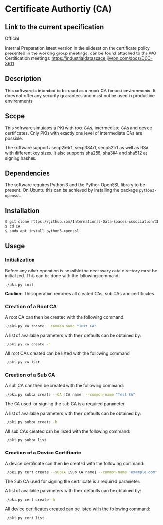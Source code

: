 # Certificate Authortiy (CA)

## Link to the current specification
Official

Internal Preparation
latest version in the slideset on the certificate policy presented in the working group meetings, can be found attached to the WG Certification meetings: https://industrialdataspace.jiveon.com/docs/DOC-3611

## Description

This software is intended to be used as a mock CA for test environments. It does not offer any security guarantees and must not be used in productive environments.

## Scope

This software simulates a PKI with root CAs, intermediate CAs and device certificates. Only PKIs with exactly one level of intermediate CAs are possible.

The software supports secp256r1, secp384r1, secp521r1 as well as RSA with different key sizes. It also supports sha256, sha384 and sha512 as signing hashes.

## Dependencies

The software requires Python 3 and the Python OpenSSL library to be present. On Ubuntu this can be achieved by installing the package `python3-openssl`.

## Installation

```bash
$ git clone https://github.com/International-Data-Spaces-Association/IDS-testbed.git
$ cd CA
$ sudo apt install python3-openssl
```

## Usage

### Initialization

Before any other operation is possible the necessary data directory must be initialized. This can be done with the following command:
```bash
./pki.py init
```
**Caution:** This operation removes all created CAs, sub CAs and certificates.

### Creation of a Root CA

A root CA can then be created with the following command:
```bash
./pki.py ca create --common-name "Test CA"
```
A list of available parameters with their defaults can be obtained by:
```bash
./pki.py ca create -h
```
All root CAs created can be listed with the following command:
```bash
./pki.py ca list
```

### Creation of a Sub CA

A sub CA can then be created with the following command:
```bash
./pki.py subca create --CA [CA name] --common-name "Test CA"
```
The CA used for signing the sub CA is a required parameter.

A list of available parameters with their defaults can be obtained by:
```bash
./pki.py subca create -h
```
All sub CAs created can be listed with the following command:
```bash
./pki.py subca list
```

### Creation of a Device Certificate

A device certificate can then be created with the following command:
```bash
./pki.py cert create --subCA [Sub CA name] --common-name "example.com"
```
The Sub CA used for signing the certificate is a required parameter.

A list of available parameters with their defaults can be obtained by:
```bash
./pki.py cert create -h
```
All device certificates created can be listed with the following command:
```bash
./pki.py cert list
```
